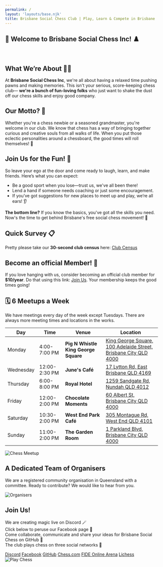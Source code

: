 ```yaml
---
permalink: /
layout: 'layouts/base.njk'
title: Brisbane Social Chess Club | Play, Learn & Compete in Brisbane
---
```


<section class="section">
	<h1><span aria-hidden="true">🎉</span> Welcome to Brisbane Social Chess Inc! <span aria-hidden="true">♟️</span></h1>
	<br />
	<h2>What We’re About <span aria-hidden="true">🧑‍🎨</span></h2>
	<p>
		At <strong>Brisbane Social Chess Inc</strong>, we're all about having a relaxed time pushing pawns and making memories. This
		isn't your serious, score-keeping chess club— <strong>we're a bunch of fun-loving folks</strong> who just want to shake the dust
		off our chess skills and enjoy good company.
	</p>
	<h2>Our Motto? <span aria-hidden="true">🎯</span></h2>
	<p>
		Whether you're a chess newbie or a seasoned grandmaster, you're welcome in our club. We know that chess has a way of bringing
		together curious and creative souls from all walks of life. When you put those eclectic personalities around a chessboard, the
		good times will roll themselves! <span aria-hidden="true">🎊</span>
	</p>
	<h2>Join Us for the Fun! <span aria-hidden="true">🤝</span></h2>
	<p>So leave your ego at the door and come ready to laugh, learn, and make friends. Here’s what you can expect:</p>
	<ul>
		<li>Be a good sport when you lose—trust us, we've all been there!</li>
		<li>Lend a hand if someone needs coaching or just some encouragement.</li>
		<li>If you’ve got suggestions for new places to meet up and play, we’re all ears! <span aria-hidden="true">👂</span></li>
	</ul>
	<p>
		<strong>The bottom line?</strong> If you know the basics, you've got all the skills you need. Now's the time to get behind
		Brisbane's free social chess movement! <span aria-hidden="true">🙌</span>
	</p>
	<h2>Quick Survey <span aria-hidden="true">📋</span></h2>
	<p>Pretty please take our <strong>30-second club census</strong> here: <a href="https://goo.gl/VQGmes">Club Census</a></p>
	<h2>Become an official Member! <span aria-hidden="true">🎈</span></h2>
	<p>
		If you love hanging with us, consider becoming an official club member for <strong>$10/year</strong>. Do that using this link:
		<a href="https://app.joinit.com/o/brisbane-social-chess">Join Us</a>. Your membership keeps the good times going!
	</p>
</section>
<section class="section">
	<h2><span aria-hidden="true">🗓️</span> 6 Meetups a Week</h2>
	<p>We have meetings every day of the week except Tuesdays. There are always more meeting times and locations in the works.</p>
	<div class="table-responsive">
		<table class="custom-table">
			<thead>
				<tr>
					<th scope="col">Day</th>
					<th scope="col">Time</th>
					<th scope="col">Venue</th>
					<th scope="col">Location</th>
				</tr>
			</thead>
			<tbody>
				<tr>
					<td>Monday</td>
					<td>4:00-7:00 PM</td>
					<td>
						<strong>Pig N Whistle King George Square</strong>
					</td>
					<td>
						<a
							href="https://www.google.com/maps/search/?api=1&query=Pig+N+Whistle+King+George+Square%2C+100+Adelaide+Street%2C+Brisbane+City+QLD+4000"
							target="_blank"
							rel="noopener noreferrer"
							>King George Square, 100 Adelaide Street, Brisbane City QLD 4000</a
						>
					</td>
				</tr>
				<tr>
					<td>Wednesday</td>
					<td>12:00-2:30 PM</td>
					<td>
						<strong>June's Café</strong>
					</td>
					<td>
						<a
							href="https://www.google.com/maps/search/?api=1&query=June%27s+Cafe%2C+17+Lytton+Rd%2C+East+Brisbane+QLD+4169"
							target="_blank"
							rel="noopener noreferrer"
							>17 Lytton Rd, East Brisbane QLD 4169</a
						>
					</td>
				</tr>
				<tr>
					<td>Thursday</td>
					<td>6:00-8:00 PM</td>
					<td>
						<strong>Royal Hotel</strong>
					</td>
					<td>
						<a
							href="https://www.google.com/maps/search/?api=1&query=Royal+Hotel%2C+1259+Sandgate+Rd%2C+Nundah+QLD+4012"
							target="_blank"
							rel="noopener noreferrer"
							>1259 Sandgate Rd, Nundah QLD 4012</a
						>
					</td>
				</tr>
				<tr>
					<td>Friday</td>
					<td>12:00-2:00 PM</td>
					<td>
						<strong>Chocolate Moments</strong>
					</td>
					<td>
						<a
							href="https://www.google.com/maps/search/?api=1&query=Chocolate+Moments%2C+60+Albert+St%2C+Brisbane+City+QLD+4000"
							target="_blank"
							rel="noopener noreferrer"
							>60 Albert St, Brisbane City QLD 4000</a
						>
					</td>
				</tr>
				<tr>
					<td>Saturday</td>
					<td>10:30-2:00 PM</td>
					<td>
						<strong>West End Park Café</strong>
					</td>
					<td>
						<a
							href="https://www.google.com/maps/search/?api=1&query=West+End+Park+Cafe%2C+305+Montague+Rd%2C+West+End+QLD+4101"
							target="_blank"
							rel="noopener noreferrer"
							>305 Montague Rd, West End QLD 4101</a
						>
					</td>
				</tr>
				<tr>
					<td>Sunday</td>
					<td>11:00-2:00 PM</td>
					<td>
						<strong>The Garden Room</strong>
					</td>
					<td>
						<a
							href="https://www.google.com/maps/search/?api=1&query=The+Garden+Room%2C+1+Parkland+Blvd%2C+Brisbane+City+QLD+4000"
							target="_blank"
							rel="noopener noreferrer"
							>1 Parkland Blvd, Brisbane City QLD 4000</a
						>
					</td>
				</tr>
			</tbody>
		</table>
	</div>
	<img src="{{ '/assets/locations.jpg' | url }}" alt="Chess Meetup" />
</section>
<!-- Section 3 -->
<section class="section">
	<h2>A Dedicated Team of Organisers</h2>
	<p>
		We are a registered community organisation in Queensland with a committee. Ready to contribute? We would like to hear from you.
	</p>
	<img src="{{ '/assets/organisers.jpg' | url }}" alt="Organisers" />
</section>
<!-- Section 4 -->
<section class="section">
	<div class="bio">
		<h2>Join Us!</h2>
		<p>
			We are creating magic live on Discord <span aria-hidden="true">🪄</span> <br />
			Click below to peruse our Facebook page <span aria-hidden="true">📄</span> <br />
			Come collaborate, communicate and share your ideas for Brisbane Social Chess on GitHub <span aria-hidden="true">🚀</span>
			<br />
			The club plays chess on three social networks <span aria-hidden="true">💃</span>
		</p>
	</div>
	<div class="button-group">
		<a href="https://discord.com/invite/JWBKhQmzvD" class="button">Discord</a>
		<a href="https://www.facebook.com/BrisbaneSocialChess/" class="button">Facebook</a>
		<a href="https://github.com/brisbanesocialchess" class="button">GitHub</a>
		<a href="https://www.chess.com/club/brisbane-social-chess" class="button">Chess.com</a>
		<a href="https://worldchess.com/community/bsc" class="button">FIDE Online Arena</a>
		<a href="https://lichess.org/team/brisbane-social-chess" class="button">Lichess</a>
	</div>
	<img src="{{ '/assets/background-smaller.jpg' | url }}" alt="Play Chess" />
</section>

<!-- # Welcome to My Eleventy Blog

## Posts

<ul>
{% for post in collections.posts %}
	<li>
		<a href="{{ post.url }}">{{ post.data.title }}</a> - {{ post.date | date("yyyy-MM-dd") }}
	</li>
{% endfor %}
</ul>

## Categories

<ul>
{% for category in collections.categories %}
	<li><a href="/categories/{{ category | slug }}/">{{ category }}</a></li>
{% endfor %}
</ul>

## Tags

<ul>
{% for tag in collections.tags %}
	<li><a href="/tags/{{ tag | slug }}/">{{ tag }}</a></li>
{% endfor %}
</ul> -->
